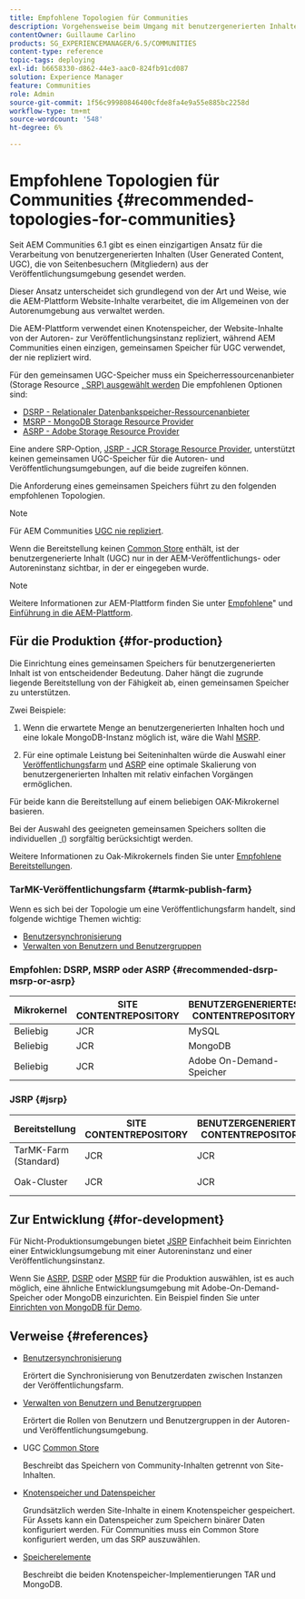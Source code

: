 ```yaml
---
title: Empfohlene Topologien für Communities
description: Vorgehensweise beim Umgang mit benutzergenerierten Inhalten
contentOwner: Guillaume Carlino
products: SG_EXPERIENCEMANAGER/6.5/COMMUNITIES
content-type: reference
topic-tags: deploying
exl-id: b6658330-d862-44e3-aac0-824fb91cd087
solution: Experience Manager
feature: Communities
role: Admin
source-git-commit: 1f56c99980846400cfde8fa4e9a55e885bc2258d
workflow-type: tm+mt
source-wordcount: '548'
ht-degree: 6%

---
```


# Empfohlene Topologien für Communities {#recommended-topologies-for-communities}

Seit AEM Communities 6.1 gibt es einen einzigartigen Ansatz für die Verarbeitung von benutzergenerierten Inhalten (User Generated Content, UGC), die von Seitenbesuchern (Mitgliedern) aus der Veröffentlichungsumgebung gesendet werden.

Dieser Ansatz unterscheidet sich grundlegend von der Art und Weise, wie die AEM-Plattform Website-Inhalte verarbeitet, die im Allgemeinen von der Autorenumgebung aus verwaltet werden.

Die AEM-Plattform verwendet einen Knotenspeicher, der Website-Inhalte von der Autoren- zur Veröffentlichungsinstanz repliziert, während AEM Communities einen einzigen, gemeinsamen Speicher für UGC verwendet, der nie repliziert wird.

Für den gemeinsamen UGC-Speicher muss ein Speicherressourcenanbieter (Storage Resource [, SRP) ausgewählt werden](working-with-srp.md) Die empfohlenen Optionen sind:

* [DSRP - Relationaler Datenbankspeicher-Ressourcenanbieter](dsrp.md)
* [MSRP - MongoDB Storage Resource Provider](msrp.md)
* [ASRP - Adobe Storage Resource Provider](asrp.md)

Eine andere SRP-Option, [JSRP - JCR Storage Resource Provider](jsrp.md), unterstützt keinen gemeinsamen UGC-Speicher für die Autoren- und Veröffentlichungsumgebungen, auf die beide zugreifen können.

Die Anforderung eines gemeinsamen Speichers führt zu den folgenden empfohlenen Topologien.

>[!NOTE]
>
>Für AEM Communities [UGC nie repliziert](working-with-srp.md#ugc-never-replicated).
>
>Wenn die Bereitstellung keinen [Common Store](working-with-srp.md) enthält, ist der benutzergenerierte Inhalt (UGC) nur in der AEM-Veröffentlichungs- oder Autoreninstanz sichtbar, in der er eingegeben wurde.
>

>[!NOTE]
>
>Weitere Informationen zur AEM-Plattform finden Sie unter [Empfohlene &#x200B;](../../help/sites-deploying/recommended-deploys.md)&quot; und [Einführung in die AEM-Plattform](../../help/sites-deploying/data-store-config.md).

## Für die Produktion {#for-production}

Die Einrichtung eines gemeinsamen Speichers für benutzergenerierten Inhalt ist von entscheidender Bedeutung. Daher hängt die zugrunde liegende Bereitstellung von der Fähigkeit ab, einen gemeinsamen Speicher zu unterstützen.

Zwei Beispiele:

1. Wenn die erwartete Menge an benutzergenerierten Inhalten hoch und eine lokale MongoDB-Instanz möglich ist, wäre die Wahl [MSRP](msrp.md).

1. Für eine optimale Leistung bei Seiteninhalten würde die Auswahl einer [Veröffentlichungsfarm](../../help/sites-deploying/recommended-deploys.md#tarmk-farm) und [ASRP](asrp.md) eine optimale Skalierung von benutzergenerierten Inhalten mit relativ einfachen Vorgängen ermöglichen.

Für beide kann die Bereitstellung auf einem beliebigen OAK-Mikrokernel basieren.

Bei der Auswahl des geeigneten gemeinsamen Speichers sollten die individuellen [&#x200B; (](working-with-srp.md#characteristics-of-srp-options)) sorgfältig berücksichtigt werden.

Weitere Informationen zu Oak-Mikrokernels finden Sie unter [Empfohlene Bereitstellungen](../../help/sites-deploying/recommended-deploys.md).

### TarMK-Veröffentlichungsfarm {#tarmk-publish-farm}

Wenn es sich bei der Topologie um eine Veröffentlichungsfarm handelt, sind folgende wichtige Themen wichtig:

* [Benutzersynchronisierung](sync.md)
* [Verwalten von Benutzern und Benutzergruppen](users.md)

### Empfohlen: DSRP, MSRP oder ASRP {#recommended-dsrp-msrp-or-asrp}

| Mikrokernel | SITE CONTENTREPOSITORY | BENUTZERGENERIERTES CONTENTREPOSITORY | SPEICHERRESSOURCENANBIETER | GEMEINSCHAFTSGESCHÄFT |
|-------------|------------------------|----------------------------------|---------------------------|---------------|
| Beliebig | JCR | MySQL | DSRP | Ja |
| Beliebig | JCR | MongoDB | MSRP | Ja |
| Beliebig | JCR | Adobe On-Demand-Speicher | ASRP | Ja |

### JSRP {#jsrp}


| Bereitstellung | SITE CONTENTREPOSITORY | BENUTZERGENERIERTES CONTENTREPOSITORY | SPEICHERRESSOURCENANBIETER | GEMEINSCHAFTSGESCHÄFT |
|----------------------|------------------------|----------------------------------|---------------------------|---------------------------------|
| TarMK-Farm (Standard) | JCR | JCR | JSRP | Nein |
| Oak-Cluster | JCR | JCR | JSRP | Ja, nur für die Veröffentlichungsumgebung |

## Zur Entwicklung {#for-development}

Für Nicht-Produktionsumgebungen bietet [JSRP](jsrp.md) Einfachheit beim Einrichten einer Entwicklungsumgebung mit einer Autoreninstanz und einer Veröffentlichungsinstanz.

Wenn Sie [ASRP](asrp.md), [DSRP](dsrp.md) oder [MSRP](msrp.md) für die Produktion auswählen, ist es auch möglich, eine ähnliche Entwicklungsumgebung mit Adobe-On-Demand-Speicher oder MongoDB einzurichten. Ein Beispiel finden Sie unter [Einrichten von MongoDB für Demo](demo-mongo.md).

## Verweise {#references}

* [Benutzersynchronisierung](sync.md)

  Erörtert die Synchronisierung von Benutzerdaten zwischen Instanzen der Veröffentlichungsfarm.

* [Verwalten von Benutzern und Benutzergruppen](users.md)

  Erörtert die Rollen von Benutzern und Benutzergruppen in der Autoren- und Veröffentlichungsumgebung.

* UGC [Common Store](working-with-srp.md)

  Beschreibt das Speichern von Community-Inhalten getrennt von Site-Inhalten.

* [Knotenspeicher und Datenspeicher](../../help/sites-deploying/data-store-config.md)

  Grundsätzlich werden Site-Inhalte in einem Knotenspeicher gespeichert. Für Assets kann ein Datenspeicher zum Speichern binärer Daten konfiguriert werden. Für Communities muss ein Common Store konfiguriert werden, um das SRP auszuwählen.

* [Speicherelemente](../../help/sites-deploying/storage-elements-in-aem-6.md)

  Beschreibt die beiden Knotenspeicher-Implementierungen TAR und MongoDB.
